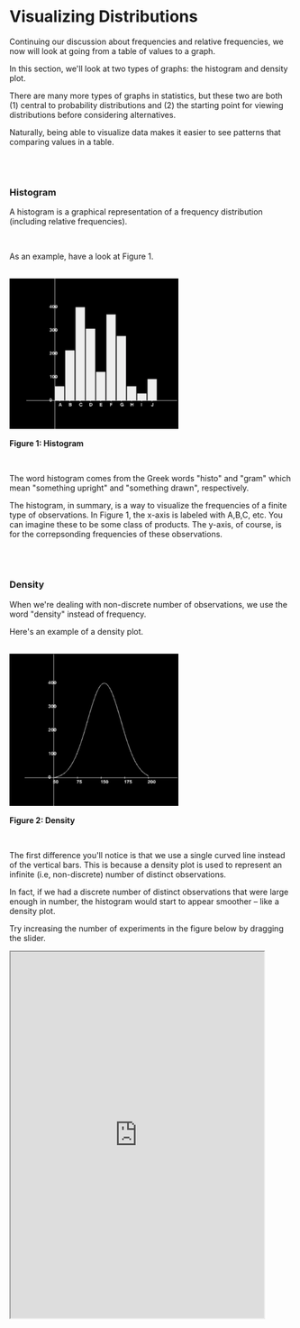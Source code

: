 # Visualizing Distributions

Continuing our discussion about frequencies and relative frequencies, we now will look at going from a table of values to a graph.

In this section, we'll look at two types of graphs: the histogram and density plot.

There are many more types of graphs in statistics, but these two are both (1) central to probability distributions and (2) the starting point for viewing distributions before considering alternatives.

Naturally, being able to visualize data makes it easier to see patterns that comparing values in a table.

<br/><br/>

### Histogram

A histogram is a graphical representation of a frequency distribution (including relative frequencies).

<br/>

As an example, have a look at Figure 1.

<br/>

<img src="./histogram.png" width="300">

**Figure 1: Histogram**

<br/>

The word histogram comes from the Greek words "histo" and "gram" which mean "something upright" and "something drawn", respectively.

The histogram, in summary, is a way to visualize the frequencies of a finite type of observations. In Figure 1, the x-axis is labeled with A,B,C, etc. You can imagine these to be some class of products. The y-axis, of course, is for the correpsonding frequencies of these observations.

<br/><br/>

### Density

When we're dealing with non-discrete number of observations, we use the word "density" instead of frequency.

Here's an example of a density plot.

<br/>

<img src="./density.png" width="300" /> 

**Figure 2: Density**

<br/>

The first difference you'll notice is that we use a single curved line instead of the vertical bars. This is because a density plot is used to represent an infinite (i.e, non-discrete) number of distinct observations.

In fact, if we had a discrete number of distinct observations that were large enough in number, the histogram would start to appear smoother – like a density plot.

Try increasing the number of experiments in the figure below by dragging the slider.
<br/>

<iframe 
    src="http://localhost:3000/HistogramAndDensity?x=2" 
    height="650" width="450"
    border=0
/>

**Figure 3**

<br/><br/>
<br/><br/>
